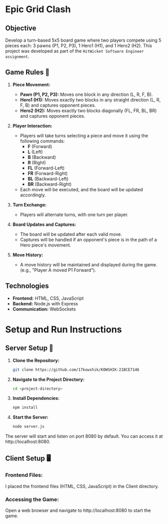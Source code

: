 # Epic Grid Clash 

## Objective
Develop a turn-based 5x5 board game where two players compete using 5 pieces each: 3 pawns (P1, P2, P3), 1 Hero1 (H1), and 1 Hero2 (H2). This project was developed as part of the ```HitWicket Software Engineer assignment```.
## Game Rules 📜

1. **Piece Movement:**
   - **Pawn (P1, P2, P3):** Moves one block in any direction (L, R, F, B).
   - **Hero1 (H1):** Moves exactly two blocks in any straight direction (L, R, F, B) and captures opponent pieces.
   - **Hero2 (H2):** Moves exactly two blocks diagonally (FL, FR, BL, BR) and captures opponent pieces.

2. **Player Interaction:**
   - Players will take turns selecting a piece and move it using the following commands:
     - **F** (Forward)
     - **L** (Left)
     - **B** (Backward)
     - **R** (Right)
     - **FL** (Forward-Left)
     - **FR** (Forward-Right)
     - **BL** (Backward-Left)
     - **BR** (Backward-Right)
   - Each move will be executed, and the board will be updated accordingly.

3. **Turn Exchange:**
   - Players will alternate turns, with one turn per player.

4. **Board Updates and Captures:**
   - The board will be updated after each valid move.
   - Captures will be handled if an opponent's piece is in the path of a Hero piece's movement.

5. **Move History:**
   - A move history will be maintained and displayed during the game. (e.g., "Player A moved P1 Forward").

## Technologies

- **Frontend:** HTML, CSS, JavaScript
- **Backend:** Node.js with Express
- **Communication:** WebSockets

# Setup and Run Instructions

## Server Setup 🚀

1. **Clone the Repository:**
   ```bash
   git clone https://github.com/17kowshik/KOWSHIK-21BCE7146
   ```

2. **Navigate to the Project Directory:**

    ```bash
    cd <project-directory>
    ```
3. **Install Dependencies:**

   ```bash
   npm install
   ```

4. **Start the Server:**

   ```bash
   node server.js
   ```

The server will start and listen on port 8080 by default. You can access it at http://localhost:8080.

## Client Setup 🖥️
### Frontend Files:

I placed the frontend files (HTML, CSS, JavaScript) in the Client directory.

### Accessing the Game:

Open a web browser and navigate to http://localhost:8080 to start the game.
